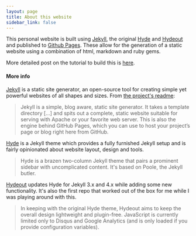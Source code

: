 ```yaml
---
layout: page
title: About this website
sidebar_link: false
---
```


This personal website is built using [Jekyll](http://jekyllrb.com), the original [Hyde](https://github.com/poole/hyde) and [Hydeout](https://github.com/fongandrew/hydeout/) and published to [Github Pages](https://pages.github.com/). These allow for the generation of a static website using a combination of html, markdown and ruby gems.

More detailed post on the tutorial to build this is [here]().

#### More info

[Jekyll](http://jekyllrb.com) is a static site generator, an open-source tool for creating simple yet powerful websites of all shapes and sizes. From [the project's readme](https://github.com/mojombo/jekyll/blob/master/README.markdown):

  > Jekyll is a simple, blog aware, static site generator. It takes a template directory [...] and spits out a complete, static website suitable for serving with Apache or your favorite web server. This is also the engine behind GitHub Pages, which you can use to host your project’s page or blog right here from GitHub.

[Hyde](https://github.com/poole/hyde) is a Jekyll theme which provides a fully furnished Jekyll setup and is fairly opinionated about website layout, design and tools.

  > Hyde is a brazen two-column Jekyll theme that pairs a prominent sidebar with uncomplicated content. It's based on Poole, the Jekyll butler.

[Hydeout](https://github.com/fongandrew/hydeout) updates Hyde for Jekyll 3.x and 4.x while adding some new functionality. It's also the first repo that worked out of the box for me while I was playing around with this.

  > In keeping with the original Hyde theme, Hydeout aims to keep the overall design lightweight and plugin-free. JavaScript is currently limited only to Disqus and Google Analytics (and is only loaded if you provide configuration variables).